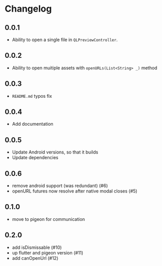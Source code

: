 # Changelog

## 0.0.1

- Ability to open a single file in `QLPreviewController`.

## 0.0.2

- Ability to open muitiple assets with `openURLs(List<String> _)` method

## 0.0.3

- `README.md` typos fix

## 0.0.4

- Add documentation

## 0.0.5

- Update Android versions, so that it builds
- Update dependencies

## 0.0.6

- remove android support (was redundant) (#6)
- openURL futures now resolve after native modal closes (#5)

## 0.1.0

- move to pigeon for communication

## 0.2.0

- add isDismissable (#10)
- up flutter and pigeon version (#11)
- add canOpenUrl (#12)
